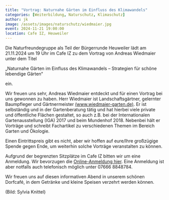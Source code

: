 ```yaml
---
title: "Vortrag: Naturnahe Gärten im Einfluss des Klimawandels"
categories: [Weiterbildung, Naturschutz, Klimaschutz]
author: jk
image: /assets/images/naturschutz/wiedmaier.jpg
event: 2024-11-21 19:00:00
location: Cafe IZ, Heuweiler
---
```


Die Naturfreundegruppe als Teil der Bürgerrunde Heuweiler lädt am 21.11.2024 um 19 Uhr im Cafe IZ zu dem Vortrag von Andreas Wiedmaier unter dem Titel

„Naturnahe Gärten im Einfluss des Klimawandels – Strategien für schöne lebendige Gärten“

ein.

Wir freuen uns sehr, Andreas Wiedmaier entdeckt und für einen Vortrag bei uns gewonnen zu haben. Herr Wiedmaier ist Landschaftsgärtner, gelernter Baumpfleger und Gärtnermeister [(www.wiedmaier-garten.de)](https://www.wiedmaier-garten.de). Er ist selbständig und in der Gartenberatung tätig und hat hierbei viele private und öffentliche Flächen gestaltet, so auch z.B. bei der Internationalen Gartenausstellung (IGA) 2017 und beim Mundenhof 2018. Nebenbei hält er Vorträge und schreibt Fachartikel zu verschiedenen Themen im Bereich Garten und Ökologie.

Einen Eintrittspreis gibt es nicht, aber wir hoffen auf eure/Ihre großzügige Spende gegen Ende, um weiterhin solche Vorträge veranstalten zu können.

Aufgrund der begrenzten Sitzplätze im Cafe IZ bitten wir um eine Anmeldung. Wir bevorzugen die [Online-Anmeldung hier](https://forms.gle/LrEm7jkQrYUwGECK8). Eine Anmeldung ist aber notfalls auch telefonisch möglich unter 07666 8848784.

Wir freuen uns auf diesen informativen Abend in unserem schönen Dorfcafé, in dem Getränke und kleine Speisen verzehrt werden können.

(Bild: Sylvia Knittel)

